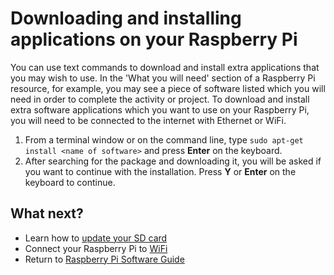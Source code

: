 # Downloading and installing applications on your Raspberry Pi

You can use text commands to download and install extra applications that you may wish to use. In the 'What you will need' section of a Raspberry Pi resource, for example, you may see a piece of software listed which you will need in order to complete the activity or project. To download and install extra software applications which you want to use on your Raspberry Pi, you will need to be connected to the internet with Ethernet or WiFi.

1. From a terminal window or on the command line, type `sudo apt-get install <name of software>` and press **Enter** on the keyboard.
1. After searching for the package and downloading it, you will be asked if you want to continue with the installation. Press **Y** or **Enter** on the keyboard to continue.

## What next?

- Learn how to [update your SD card](update-sd-card.md)
- Connect your Raspberry Pi to [WiFi](wifi.md)
- Return to [Raspberry Pi Software Guide](quickstart.md)
